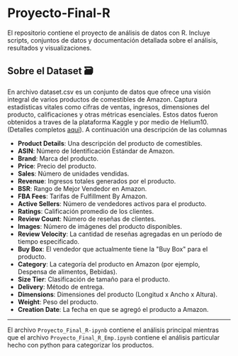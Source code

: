# Proyecto-Final-R
El repositorio contiene el proyecto de análisis de datos con R. Incluye scripts, conjuntos de datos y documentación detallada sobre el análisis, resultados y visualizaciones. 

## Sobre el Dataset 🗃️

En archivo dataset.csv es un conjunto de datos que ofrece una visión integral de varios productos de comestibles de Amazon. Captura estadísticas vitales como cifras de ventas, ingresos, dimensiones del producto, calificaciones y otras métricas esenciales. Estos datos fueron obtenidos a traves de la plataforma Kaggle y por medio de Helium10. (Detalles completos [aquí](https://www.kaggle.com/datasets/dalmacyali1905/amazon-uk-grocery-dataset-unsupervised-learning?resource=download&select=dataset.csv)). A continuación una descripción de las columnas


- __Product Details__: Una descripción del producto de comestibles.
- __ASIN__: Número de Identificación Estándar de Amazon.
- __Brand__: Marca del producto.
- __Price__: Precio del producto.
- __Sales__: Número de unidades vendidas.
- __Revenue__: Ingresos totales generados por el producto.
- __BSR__: Rango de Mejor Vendedor en Amazon.
- __FBA Fees__: Tarifas de Fulfillment By Amazon.
- __Active Sellers__: Número de vendedores activos para el producto.
- __Ratings__: Calificación promedio de los clientes.
- __Review Count__: Número de reseñas de clientes.
- __Images__: Número de imágenes del producto disponibles.
- __Review Velocity__: La cantidad de reseñas agregadas en un período de tiempo especificado.
- __Buy Box__: El vendedor que actualmente tiene la "Buy Box" para el producto.
- __Category__: La categoría del producto en Amazon (por ejemplo, Despensa de alimentos, Bebidas).
- __Size Tier__: Clasificación de tamaño para el producto.
- __Delivery__: Método de entrega.
- __Dimensions__: Dimensiones del producto (Longitud x Ancho x Altura).
- __Weight__: Peso del producto.
- __Creation Date__: La fecha en que se agregó el producto a Amazon.

---

El archivo `Proyecto_Final_R-ipynb` contiene el análisis principal mientras que el archivo `Proyecto_Final_R_Emp.ipynb` contiene el análisis particular hecho con python para categorizar los productos.
